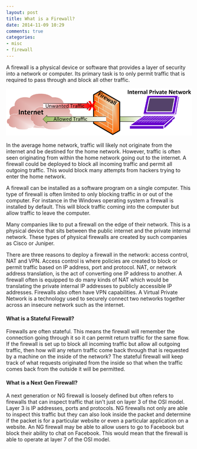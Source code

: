 ```yaml
---
layout: post
title: What is a Firewall?
date: 2014-11-09 10:29
comments: true
categories:
- misc
- firewall
---
```

A firewall is a physical device or software that provides a layer of security into a network or computer. Its primary task is to only permit traffic that is required to pass through and block all other traffic. 

![](/images/firewall1.png)

In the average home network, traffic will likely not originate from the internet and be destined for the home network. However, traffic is often seen originating from within the home network going out to the internet. A firewall could be deployed to block all incoming traffic and permit all outgoing traffic. This would block many attempts from hackers trying to enter the home network. 

A firewall can be installed as a software program on a single computer. This type of firewall is often limited to only blocking traffic in or out of the computer. For instance in the Windows operating system a firewall is installed by default. This will block traffic coming into the computer but allow traffic to leave the computer.

Many companies like to put a firewall on the edge of their network. This is a physical device that sits between the public internet and the private internal network. These types of physical firewalls are created by such companies as Cisco or Juniper. 

There are three reasons to deploy a firewall in the network: access control, NAT and VPN. Access control is where policies are created to block or permit traffic based on IP address, port and protocol. NAT, or network address translation, is the act of converting one IP address to another. A firewall often is equipped to do many kinds of NAT which would be translating the private internal IP addresses to publicly accessible IP addresses. Firewalls also often have VPN capabilities. A Virtual Private Network is a technology used to securely connect two networks together across an insecure network such as the internet. 


#### What is a Stateful Firewall?
Firewalls are often stateful. This means the firewall will remember the connection going through it so it can permit return traffic for the same flow. If the firewall is set up to block all incoming traffic but allow all outgoing traffic, then how will any return traffic come back through that is requested by a machine on the inside of the network? The stateful firewall will keep track of what requests originated from the inside so that when the traffic comes back from the outside it will be permitted.


#### What is a Next Gen Firewall?
A next generation or NG firewall is loosely defined but often refers to firewalls that can inspect traffic that isn't just on layer 3 of the OSI model. Layer 3 is IP addresses, ports and protocols. NG firewalls not only are able to inspect this traffic but they can also look inside the packet and determine if the packet is for a particular website or even a particular application on a website. An NG firewall may be able to allow users to go to Facebook but block their ability to chat on Facebook. This would mean that the firewall is able to operate at layer 7 of the OSI model.





